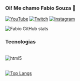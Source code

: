 ### Oi! Me chamo Fabio Souza 👋

[![YouTube](https://img.shields.io/badge/YouTube-FF0000?style=for-the-badge&logo=youtube&logoColor=white)](https://www.youtube.com/@EliniseFabio) [![Twitch](https://img.shields.io/badge/Twitch-9146FF?style=for-the-badge&logo=twitch&logoColor=white)](https://www.twitch.tv/elinis_e_fabio) [![Instagram](https://img.shields.io/badge/Instagram-E4405F?style=for-the-badge&logo=instagram&logoColor=white)](https://www.instagram.com/souzafabioleite/)

![Fabio GitHub stats](https://github-readme-stats.vercel.app/api?username=fabio-leitesouza&show_icons=true&theme=onedark)

### Tecnologias

<div style="dysplay: inline_block"><br/>
    <img align="center" alt="html5" src="https://img.shields.io/badge/HTML-239120?style=for-the-badge&logo=html5&logoColor=white">
</div><br/>

[![Top Langs](https://github-readme-stats.vercel.app/api/top-langs/?username=fabio-leitesouza&layout=compact)](https://github.com/anuraghazra/github-readme-stats)
